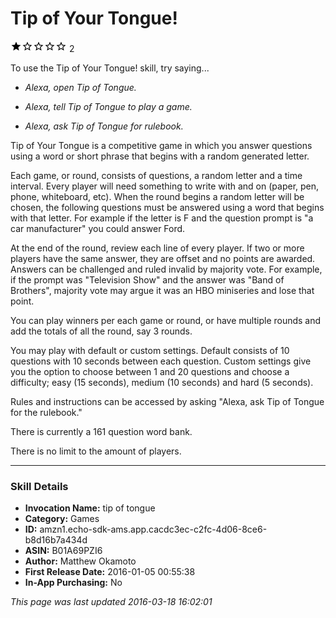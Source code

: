 # Tip of Your Tongue!
![1 stars](../../../images/ic_star_black_18dp_1x.png)![1 stars](../../../images/ic_star_border_black_18dp_1x.png)![1 stars](../../../images/ic_star_border_black_18dp_1x.png)![1 stars](../../../images/ic_star_border_black_18dp_1x.png)![1 stars](../../../images/ic_star_border_black_18dp_1x.png) 2

To use the Tip of Your Tongue! skill, try saying...

* *Alexa, open Tip of Tongue.*

* *Alexa, tell Tip of Tongue to play a game.*

* *Alexa, ask Tip of Tongue for rulebook.*

Tip of Your Tongue is a competitive game in which you answer questions using a word or short phrase that begins with a random generated letter. 

Each game, or round, consists of questions, a random letter and a time interval. Every player will need something to write with and on (paper, pen, phone, whiteboard, etc). When the round begins a random letter will be chosen, the following questions must be answered using a word that begins with that letter. For example if the letter is F and the question prompt is "a car manufacturer" you could answer Ford. 

At the end of the round, review each line of every player. If two or more players have the same answer, they are offset and no points are awarded. Answers can be challenged and ruled invalid by majority vote. For example, if the prompt was "Television Show" and the answer was "Band of Brothers", majority vote may argue it was an HBO miniseries and lose that point.

You can play winners per each game or round, or have multiple rounds and add the totals of all the round, say 3 rounds. 

You may play with default or custom settings. Default consists of 10 questions with 10 seconds between each question. Custom settings give you the option to choose between 1 and 20 questions and choose a difficulty; easy (15 seconds), medium (10 seconds) and hard (5 seconds).

Rules and instructions can be accessed by asking "Alexa, ask Tip of Tongue for the rulebook."

There is currently a 161 question word bank.

There is no limit to the amount of players.

***

### Skill Details

* **Invocation Name:** tip of tongue
* **Category:** Games
* **ID:** amzn1.echo-sdk-ams.app.cacdc3ec-c2fc-4d06-8ce6-b8d16b7a434d
* **ASIN:** B01A69PZI6
* **Author:** Matthew Okamoto
* **First Release Date:** 2016-01-05 00:55:38
* **In-App Purchasing:** No

*This page was last updated 2016-03-18 16:02:01*
